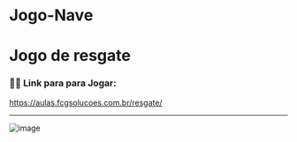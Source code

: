 # Jogo-Nave

<h1>Jogo de resgate </h1>

<h3> 👀🚀 Link para para Jogar:</h3>

https://aulas.fcgsolucoes.com.br/resgate/
<hr>

![image](https://user-images.githubusercontent.com/39016558/144726752-7737f57e-5372-47ae-a8d7-0d087668d283.png)
